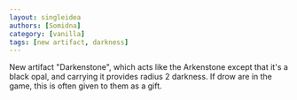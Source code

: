 ```yaml
---
layout: singleidea
authors: [Somidna]
category: [vanilla]
tags: [new artifact, darkness]
---
```

New artifact "Darkenstone", which acts like the Arkenstone except that it's a black opal, and carrying it provides radius 2 darkness. If drow are in the game, this is often given to them as a gift.

